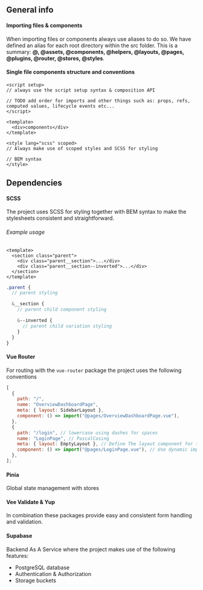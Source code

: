 ## General info

#### Importing files & components

When importing files or components always use aliases to do so. We have defined an alias for each root directory within the src folder. This is a summary: **@, @assets, @components, @helpers, @layouts, @pages, @plugins, @router, @stores, @styles**.

#### Single file components structure and conventions

```vue
<script setup>
// always use the script setup syntax & composition API

// TODO add order for imports and other things such as: props, refs, computed values, lifecycle events etc...
</script>

<template>
  <div>components</div>
</template>

<style lang="scss" scoped>
// Always make use of scoped styles and SCSS for styling

// BEM syntax
</style>
```

## Dependencies

#### SCSS

The project uses SCSS for styling together with BEM syntax to make the stylesheets consistent and straightforward.

###### Example usage

```vue
<template>
  <section class="parent">
    <div class="parent__section">...</div>
    <div class="parent__section--inverted">...</div>
  </section>
</template>
```

```scss
.parent {
  // parent styling

  &__section {
    // parent child component styling

    &--inverted {
      // parent child variation styling
    }
  }
}
```

#### Vue Router

For routing with the `vue-router` package the project uses the following conventions

```js
[
  {
    path: "/",
    name: "OverviewDashboardPage",
    meta: { layout: SidebarLayout },
    component: () => import("@pages/OverviewDashboardPage.vue"),
  },
  {
    path: "/login", // lowercase using dashes for spaces
    name: "LoginPage", // PascalCasing
    meta: { layout: EmptyLayout }, // Define The layout component for this route
    component: () => import("@pages/LoginPage.vue"), // Use dynamic imports for importing route components
  },
];
```

#### Pinia

Global state management with stores

#### Vee Validate & Yup

In combination these packages provide easy and consistent form handling and validation.

#### Supabase

Backend As A Service where the project makes use of the following features:

- PostgreSQL database
- Authentication & Authorization
- Storage buckets
